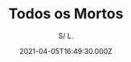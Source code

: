 ---
id: '3693fe5d-2e75-46b0-9efb-df98517553e7'
type: 'movie' # Filme, Série, Anime
title: "Todos os Mortos"
synopsis: ["Em uma São Paulo de 1899, onze anos após a abolição da escravidão, fantasmas ainda caminham entre os vivos. As mulheres da família Soares, antigas proprietárias de terra, não abrem mão do que resta de seus privilégios. Já Iná Nascimento, mulher que viveu por muito tempo a escravidão, batalha para reunir seus familiares em um mundo ainda muito hostil. Cada uma dessas mulheres tentam construir um futuro próprio à sua maneira.",
]
originalTitle: "Todos os Mortos"
date: '2021-04-05T16:49:30.000Z'
update: '2021-04-05T16:49:30.000Z'
releaseDate: '2020-02-23T03:00:00.000Z'
imdb:
  rating: '5.6' # 8.5
  id: '' # tt0470752
duration: ': 2h 00 Min'
trailer:
  urls: [
    'EIEizh2NFWk',
  ]
tags: ['720p', '1080p']
genre: ['Drama'] #
quality: 'WEB-DL' # BluRay, WEB-DL, HDTV, WEB-DL4K, WEB-DLe
format: 'MKV' # MKV, MP4, TS
audio: 'Português' # Dublado, Legendado, Dual Audio, Dub & Leg
subtitle: 'S/ L.' # Português, inglês,
size: '2.8 GB, 7 GB' # 4.8 GB
audioQuality: 10
videoQuality: 10
directors: []
#  - name: 'Lana Wachowski'
#    image: ''
#  - name: 'Lilly Wachowski'
#    image: ''
cast: []
#  - name: 'Keanu Reeves'
#    image: ''
#    characterName: 'Neo'
writers: []
#  - name: ''
#    image: ''
maturityRating:
  age: '' # L , 10, 12, 14, 16, 18
  topics: [''] # Violence, Illegal drugs, Inappropriate Language, Legal Drugs, Sexual Content, Extreme Violence
###########################################
download:
  
  - url: 'magnet:?xt=urn:btih:3b82f9959471dd839fbb7a4bcb2bad4ceb6635c3&dn=All.the.Dead.Ones.2020.PORTUGUESE.720p.AMZN.WEBRip.DDP2.0.x264-NWD&tr=http%3A%2F%2Ftracker.trackerfix.com%3A80%2Fannounce&tr=udp%3A%2F%2F9.rarbg.me%3A2730&tr=udp%3A%2F%2F9.rarbg.to%3A2960'
    resolution: '720p' # 720p, 1080p, 4K,
    audio: 'Dual Áudio' # Dublado, Legendado, Dual Audio
    size: '' # 4.8 GB
    quality: '' # BluRay, WEB-DL
    format: '' # MKV
  - url: 'magnet:?xt=urn:btih:318d0cc89835fb16883dfc4e5ec8bb19883cc871&dn=All.the.Dead.Ones.2020.PORTUGUESE.1080p.AMZN.WEBRip.DDP2.0.x264-NWD&tr=http%3A%2F%2Ftracker.trackerfix.com%3A80%2Fannounce&tr=udp%3A%2F%2F9.rarbg.me%3A2970&tr=udp%3A%2F%2F9.rarbg.to%3A2720'
    resolution: '1080p' # 720p, 1080p, 4K,
    audio: 'Dual Áudio' # Dublado, Legendado, Dual Audio
    size: '' # 4.8 GB
    quality: '' # BluRay, WEB-DL
    format: '' # MKV
images:
  cover: '/assets/movies/todos-os-mortos.jpg'
  background: '/assets/movies/'
---